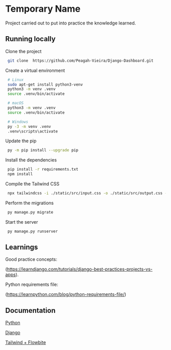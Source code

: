 # Temporary Name

Project carried out to put into practice the knowledge learned.

## Running locally

Clone the project

```bash
 git clone  https://github.com/Peagah-Vieira/Django-Dashboard.git
```

Create a virtual environment

```bash
 # Linux
 sudo apt-get install python3-venv    
 python3 -m venv .venv
 source .venv/bin/activate

 # macOS
 python3 -m venv .venv
 source .venv/bin/activate

 # Windows
 py -3 -m venv .venv
 .venv\scripts\activate
```

Update the pip

```bash
 py -m pip install --upgrade pip
```

Install the dependencies

```bash
 pip install -r requirements.txt
 npm install
```

Compile the Tailwind CSS

```bash
 npx tailwindcss -i ./static/src/input.css -o ./static/src/output.css --watch
```

Perform the migrations

```bash
 py manage.py migrate
```

Start the server

```bash
 py manage.py runserver
```
## Learnings

Good practice concepts:

(https://learndjango.com/tutorials/django-best-practices-projects-vs-apps).


Python requirements file:

(https://learnpython.com/blog/python-requirements-file/)


## Documentation

[Python](https://www.python.org)

[Django](https://www.djangoproject.com)

[Tailwind + Flowbite](https://flowbite.com/docs/getting-started/django/)





